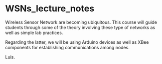WSNs_lecture_notes
==================
Wireless Sensor Network are becoming ubiquitous. This course will guide students through some of the theory involving these type of networks as well as simple lab practices.

Regarding the latter, we will be using Arduino devices as well as XBee components for establishing communications among nodes.

Luis.
